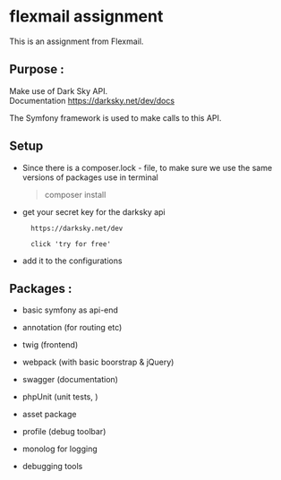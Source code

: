 # flexmail assignment

This is an assignment from Flexmail.  
  
## Purpose :  
Make use of Dark Sky API.   
Documentation https://darksky.net/dev/docs  

The Symfony framework is used to make calls to this API.  

## Setup

* Since there is a composer.lock - file, to make sure we use the same versions of packages use in terminal 
    > composer install
    
* get your secret key for the darksky api

        https://darksky.net/dev
        
        click 'try for free'
        
* add it to the configurations




## Packages :

* basic symfony as api-end

* annotation (for routing etc)

* twig (frontend)

* webpack (with basic boorstrap & jQuery)

* swagger (documentation)

* phpUnit (unit tests, )

* asset package

* profile (debug toolbar)

* monolog for logging

* debugging tools



